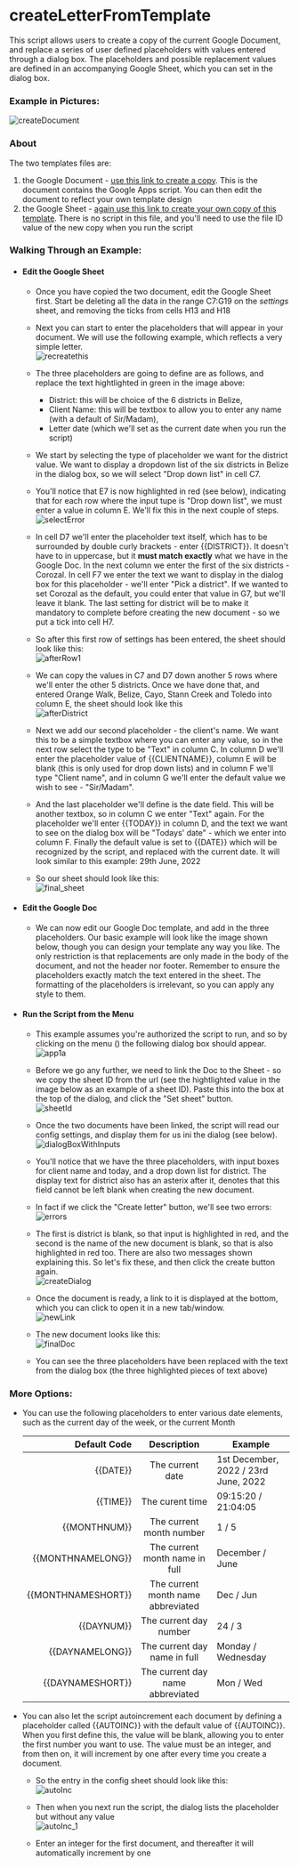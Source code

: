 # createLetterFromTemplate

This script allows users to create a copy of the current Google Document, and replace a series of user defined placeholders with values entered through a dialog box. The placeholders and possible replacement values are defined in an accompanying Google Sheet, which you can set in the dialog box.

### Example in Pictures:
![createDocument](https://user-images.githubusercontent.com/88899800/151726127-78a656b3-317e-4f64-8276-e29af19a0479.gif)

### About
The two templates files are:

1. the Google Document - [use this link to create a copy](https://docs.google.com/document/d/1R3TYTBHknFR_jE6D1Yv6KEK7pRFBT4UG8aY5Tg8jkEc/copy). This is the document contains the Google Apps script. You can then edit the document to reflect your own template design
2. the Google Sheet - [again use this link to create your own copy of this template](https://docs.google.com/spreadsheets/d/1hraVk9ZNjrlN1bkIKbu0dkT66E7oAHl-Og-GCqA763c/copy). There is no script in this file, and you'll need to use the file ID value of the new copy when you run the script

### Walking Through an Example:

- #### Edit the Google Sheet
  - Once you have copied the two document, edit the Google Sheet first. Start be deleting all the data in the range C7:G19 on the *settings* sheet, and removing the ticks from cells H13 and H18
  - Next you can start to enter the placeholders that will appear in your document. We will use the following example, which reflects a very simple letter.  
    ![recreatethis](https://user-images.githubusercontent.com/88899800/151723409-ed5d3f3a-f6a6-46c9-bba7-96b60c48dc4d.png)
    
  - The three placeholders are going to define are as follows, and replace the text hightlighted in green in the image above:
       * District: this will be choice of the 6 districts in Belize,
       * Client Name: this will be textbox to allow you to enter any name (with a default of Sir/Madam), 
       * Letter date (which we'll set as the current date when you run the script)
  - We start by selecting the type of placeholder we want for the district value. We want to display a dropdown list of the six districts in Belize in the dialog box, so we will select "Drop down list" in cell C7. 
  - You'll notice that E7 is now highlighted in red (see below), indicating that for each row where the input tupe is "Drop down list", we must enter a value in column E. We'll fix this in the next couple of steps.  
    ![selectError](https://user-images.githubusercontent.com/88899800/151723526-2cfea50e-1fdc-4311-abe5-031347f4fee3.png)

  - In cell D7 we'll enter the placeholder text itself, which has to be surrounded by double curly brackets - enter {{DISTRICT}}. It doesn't have to in uppercase, but it **must match exactly** what we have in the Google Doc. In the next column we enter the first of the six districts - Corozal. In cell F7 we enter the text we want to display in the dialog box for this placeholder - we'll enter "Pick a district". If we wanted to set Corozal as the default, you could enter that value in G7, but we'll leave it blank. The last setting for district will be to make it mandatory to complete before creating the new document - so we put a tick into cell H7.
  - So after this first row of settings has been entered, the sheet should look like this:  
    ![afterRow1](https://user-images.githubusercontent.com/88899800/151723511-b0fffae2-c8cd-4ad6-8c8b-200c7c571011.png)
  - We can copy the values in C7 and D7 down another 5 rows where we'll enter the other 5 districts. Once we have done that, and entered Orange Walk, Belize, Cayo, Stann Creek and Toledo into column E, the sheet should look like this  
    ![afterDistrict](https://user-images.githubusercontent.com/88899800/151723533-aea66308-dbb0-4c17-b8ed-7f554a7ab052.png)
  - Next we add our second placeholder - the client's name. We want this to be a simple textbox where you can enter any value, so in the next row select the type to be "Text" in column C. In column D we'll enter the placeholder value of {{CLIENTNAME}}, column E will be blank (this is only used for drop down lists) and in column F we'll type "Client name", and in column G we'll enter the default value we wish to see - "Sir/Madam".
  - And the last placeholder we'll define is the date field. This will be another textbox, so in column C we enter "Text" again. For the placeholder we'll enter {{TODAY}} in column D, and the text we want to see on the dialog box will be "Todays' date" - which we enter into column F. Finally the default value is set to {{DATE}} which will be recognized by the script, and replaced with the current date. It will look similar to this example: 29th June, 2022
  - So our sheet should look like this:  
    ![final_sheet](https://user-images.githubusercontent.com/88899800/151723583-1adab93d-c080-4268-aba2-9bcdfa3f0aca.png)
  
- #### Edit the Google Doc
    - We can now edit our Google Doc template, and add in the three placeholders. Our basic example will look like the image shown below, though you can design your template any way you like. The only restriction is that replacements are only made in the body of the document, and not the header nor footer. Remember to ensure the placeholders exactly match the text entered in the sheet. The formatting of the placeholders is irrelevant, so you can apply any style to them.
    
- #### Run the Script from the Menu
  - This example assumes you're authorized the script to run, and so by clicking on the menu () the following dialog box should appear.  
    ![app1a](https://user-images.githubusercontent.com/88899800/151723365-bcbce148-79b6-436f-9ec6-3444b2be0d4b.jpg)    
  - Before we go any further, we need to link the Doc to the Sheet - so we copy the sheet ID from the url (see the hightlighted value in the image below as an example of a sheet ID). Paste this into the box at the top of the dialog, and click the "Set sheet" button.  
    ![sheetId](https://user-images.githubusercontent.com/88899800/151723779-6025271c-b36b-40e3-a86d-1e93a61dafbf.png)

  - Once the two documents have been linked, the script will read our config settings, and display them for us ini the dialog (see below).  
    ![dialogBoxWithInputs](https://user-images.githubusercontent.com/88899800/151723843-501bca39-156f-468b-b04d-88c754ba3df9.png)

  - You'll notice that we have the three placeholders, with input boxes for client name and today, and a drop down list for district. The display text for district also has an asterix after it, denotes that this field cannot be left blank when creating the new document.
  - In fact if we click the "Create letter" button, we'll see two errors:  
    ![errors](https://user-images.githubusercontent.com/88899800/151723986-1b82c5fa-31f0-4c08-94c4-9f7ffb16f20f.png)

  - The first is district is blank, so that input is highlighted in red, and the second is the name of the new document is blank, so that is also highlighted in red too. There are also two messages shown explaining this. So let's fix these, and then click the create button again.  
    ![createDialog](https://user-images.githubusercontent.com/88899800/151724103-cbfcc79e-470e-49f8-9a27-ab91eea5713f.png)

  - Once the document is ready, a link to it is displayed at the bottom, which you can click to open it in a new tab/window.  
    ![newLink](https://user-images.githubusercontent.com/88899800/151724139-a04d552a-b482-4c6f-914f-2f9e18e30828.png)

  - The new document looks like this:  
    ![finalDoc](https://user-images.githubusercontent.com/88899800/151724163-1d866c97-beeb-4270-b851-e97f21b8ab77.png)

  - You can see the three placeholders have been replaced with the text from the dialog box (the three highlighted pieces of text above)

### More Options:
  - You can use the following placeholders to enter various date elements, such as the current day of the week, or the current Month
    
    | Default Code         | Description                        | Example  |
    | --------------------:|:----------------------------------:| ------|
    | {{DATE}}             | The current date                   | 1st December, 2022 / 23rd June, 2022 |
    | {{TIME}}             | The curent time                    | 09:15:20 / 21:04:05 |
    | {{MONTHNUM}}         | The current month number           | 1 / 5 |
    | {{MONTHNAMELONG}}    | The current month name in full     | December / June |
    | {{MONTHNAMESHORT}}   | The current month name abbreviated | Dec / Jun |
    | {{DAYNUM}}           | The current day number             | 24 / 3 |
    | {{DAYNAMELONG}}      | The current day name in full       | Monday / Wednesday |
    | {{DAYNAMESHORT}}     | The current day name abbreviated   | Mon / Wed |

- You can also let the script autoincrement each document by defining a placeholder called {{AUTOINC}} with the default value of {{AUTOINC}}. When you first define this, the value will be blank, allowing you to enter the first number you want to use. The value must be an integer, and from then on, it will increment by one after every time you create a document.
  - So the entry in the config sheet should look like this:  
    ![autoInc](https://user-images.githubusercontent.com/88899800/151725303-a54ea8c1-1e4c-410d-ac53-4c38daeef535.png)

  - Then when you next run the script, the dialog lists the placeholder but without any value  
    ![autoInc_1](https://user-images.githubusercontent.com/88899800/151725312-6b2735ca-8974-40ed-8906-31717d54c90e.png)
    
  - Enter an integer for the first document, and thereafter it will automatically increment by one
